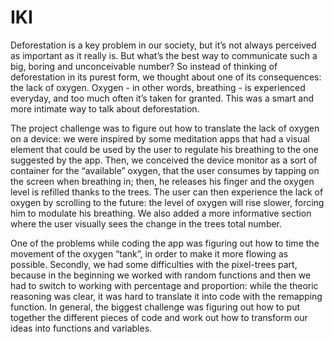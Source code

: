 # IKI


Deforestation is a key problem in our society, but it’s not always perceived as important as it really is.
But what’s the best way to communicate such a big, boring and unconceivable number?
So instead of thinking of deforestation in its purest form, we thought about one of its consequences: the lack of oxygen. 
Oxygen - in other words, breathing - is experienced everyday, and too much often it’s taken for granted. This was a smart and more intimate way to talk about deforestation.

The project challenge was to figure out how to translate the lack of oxygen on a device: we were inspired by some meditation apps that had a visual element that could be used by the user to regulate his breathing to the one suggested by the app.
Then, we conceived the device monitor as a sort of container for the “available” oxygen, that the user consumes by tapping on the screen when breathing in; then, he releases his finger and the oxygen level is refilled thanks to the trees. The user can then experience the lack of oxygen by scrolling to the future: the level of oxygen will rise slower, forcing him to modulate his breathing.
We also added a more informative section where the user visually sees the change in the trees total number.

One of the problems while coding the app was figuring out how to time the movement of the oxygen “tank”, in order to make it more flowing as possible. 
Secondly, we had some difficulties with the pixel-trees part, because in the beginning we worked with random functions and then we had to switch to working with percentage and proportion: while the theoric reasoning was clear, it was hard to translate it into code with the remapping function.
In general, the biggest challenge was figuring out how to put together the different pieces of code and work out how to transform our ideas into functions and variables.
